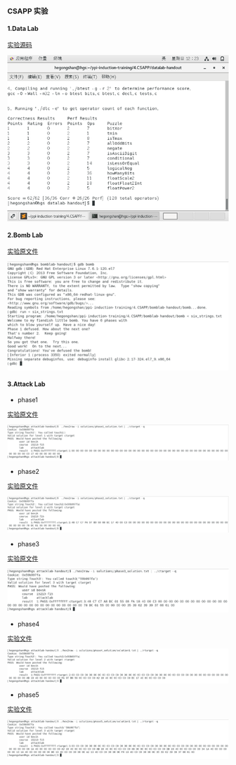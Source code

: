### CSAPP 实验

#### 1.Data Lab

[实验源码](./datalab-handout/bits.c)

![数据实验](../img/4-1.datalab.png)

#### 2.Bomb Lab

[实验原文件](./bomblab-handout/six_strings.txt)

![bomb实验结果](../img/4-2.bomblab.png)

#### 3.Attack Lab

* phase1

[实验原文件](./attacklab-handout/solutions/phase1_solution.txt)

![phase1实验结果](../img/4-3.phase1.png)

* phase2

[实验原文件](./attacklab-handout/solutions/phase2_solution.txt)

![phase2实验结果](../img/4-3.phase2.png)

* phase3

[实验原文件](./attacklab-handout/solutions/phase3_solution.txt)

![phase3实验结果](../img/4-3.phase3.png)

* phase4

[实验文件](./attacklab-handout/solutions/phase4_solutions/solution1.txt)

![phase4实验结果](../img/4-3.phase4.png)

* phase5

[实验文件](./attacklab-handout/solutions/phase5_solutions/solution1.txt)

![phase5实验结果](../img/4-3.phase5.png)

